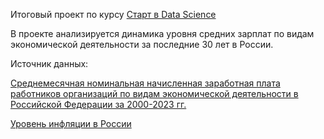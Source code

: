 Итоговый проект по курсу [Старт в Data Science](https://stepik.org/course/194633/syllabus)

В проекте анализируется динамика уровня средних зарплат по видам экономической деятельности за последние 30 лет в России.

Источник данных: 

[Среднемесячная номинальная начисленная заработная плата работников организаций по видам экономической деятельности в Российской Федерации за 2000-2023 гг.](https://rosstat.gov.ru/labor_market_employment_salaries)

[Уровень инфляции в России](https://xn----ctbjnaatncev9av3a8f8b.xn--p1ai/)
